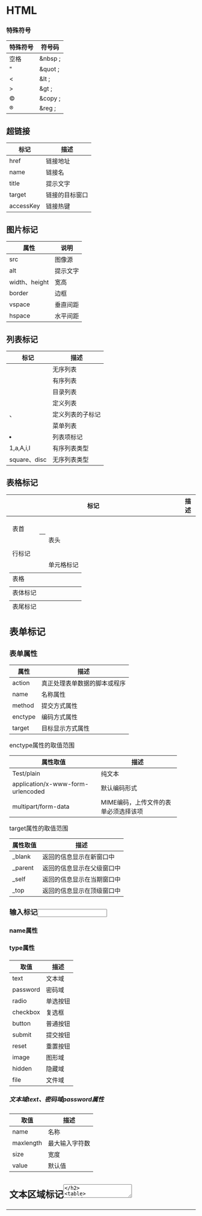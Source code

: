 # HTML

### 特殊符号

| 特殊符号 | 符号码  |
| -------- | ------- |
| 空格     | &nbsp ; |
| "        | &quot ; |
| <        | &lt ;   |
| >        | &gt ;   |
| &copy;   | &copy ; |
| &reg;    | &reg ;  |

## 超链接<a>

| 标记      | 描述           |
| --------- | -------------- |
| href      | 链接地址       |
| name      | 链接名         |
| title     | 提示文字       |
| target    | 链接的目标窗口 |
| accessKey | 链接热键       |

## 图片标记<img>

| 属性          | 说明     |
| ------------- | -------- |
| src           | 图像源   |
| alt           | 提示文字 |
| width、height | 宽高     |
| border        | 边框     |
| vspace        | 垂直间距 |
| hspace        | 水平间距 |

## 列表标记

| 标记         | 描述             |
| ------------ | ---------------- |
| <ul>         | 无序列表         |
| <ol>         | 有序列表         |
| <dir>        | 目录列表         |
| <dl>         | 定义列表         |
| <dt>、<dd>   | 定义列表的子标记 |
| <menu>       | 菜单列表         |
| <li>         | 列表项标记       |
| 1,a,A,i,I    | 有序列表类型     |
| square、disc | 无序列表类型     |

## 表格标记

| 标记    | 描述       |
| ------- | ---------- |
| <table> | 表格       |
| <thead> | 表首       |
| <th>    | 表头       |
| <tr>    | 行标记     |
| <td>    | 单元格标记 |
| <tbody> | 表体标记   |
| <tfoot> | 表尾标记   |

## 表单标记<form>

### 表单属性

| 属性    | 描述                         |
| ------- | ---------------------------- |
| action  | 真正处理表单数据的脚本或程序 |
| name    | 名称属性                     |
| method  | 提交方式属性                 |
| enctype | 编码方式属性                 |
| target  | 目标显示方式属性             |

enctype属性的取值范围

| 属性取值                          | 描述                                 |
| --------------------------------- | ------------------------------------ |
| Test/plain                        | 纯文本                               |
| application/x-www-form-urlencoded | 默认编码形式                         |
| multipart/form-data               | MIME编码，上传文件的表单必须选择该项 |

target属性的取值范围

| 属性取值 | 描述                       |
| -------- | -------------------------- |
| _blank   | 返回的信息显示在新窗口中   |
| _parent  | 返回的信息显示在父级窗口中 |
| _self    | 返回的信息显示在当期窗口中 |
| _top     | 返回的信息显示在顶级窗口中 |

### 输入标记<input>

#### name属性

#### type属性

| 取值     | 描述     |
| -------- | -------- |
| text     | 文本域   |
| password | 密码域   |
| radio    | 单选按钮 |
| checkbox | 复选框   |
| button   | 普通按钮 |
| submit   | 提交按钮 |
| reset    | 重置按钮 |
| image    | 图形域   |
| hidden   | 隐藏域   |
| file     | 文件域   |

##### 文本域text、密码域password属性

| 取值      | 描述           |
| --------- | -------------- |
| name      | 名称           |
| maxlength | 最大输入字符数 |
| size      | 宽度           |
| value     | 默认值         |

## 文本区域标记<textarea>

| 属性  | 描述       |
| ----- | ---------- |
| name  | 名称       |
| rows  | 行数       |
| cols  | 列数       |
| value | 文本默认值 |

## 菜单和列表标记<select><option>

| 属性     | 描述       |
| -------- | ---------- |
| name     | 名称       |
| size     | 显示的数目 |
| multiple | 支持多选   |
| value    | 选项值     |
| selected | 默认选项   |

# 图形图像处理

## fillStyle和strokeStyle

```javascript
context.fillStyle = 'orange';
context.fillStyle = '#FFA500';
context.fillStyle = 'rgb(255,165,0)';
context.fillStyle = 'rgba(255,165,0,1)';
strokeStyle同上
```

## 透明度

```javascript
globalAlpha = transparency value
```

## 线型

```javascript
lineWidth = value #线宽
lineCap = type # 线端
lineJoin = type #连接端
miterLimit = value 
```

| lineJoin | 属性：round、bevel、miter(默认) |
| -------- | ------------------------------- |
| lineCap  | 属性：butt(默认)、round、square |

